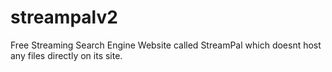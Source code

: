 # streampalv2
Free Streaming Search Engine Website called StreamPal which doesnt host any files directly on its site.

